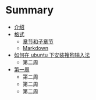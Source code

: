 # Summary

* [介绍](README.md)
* [格式](format/README.md)
   * [章节和子章节](format/chapters.md)
   * [Markdown](format/markdown.md)
* [如何在 ubuntu 下安装搜狗输入法](posts/work03.md)
   * 第二周
* [第一周](di_yi_zhou.md)
   * 第二周
   * 第二周
   * 第二周

